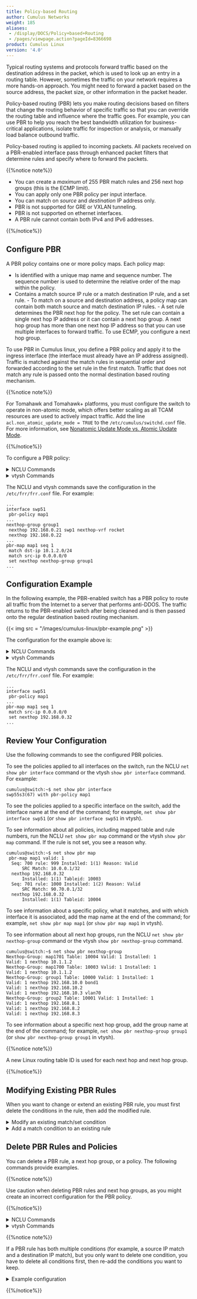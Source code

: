 ```yaml
---
title: Policy-based Routing
author: Cumulus Networks
weight: 185
aliases:
 - /display/DOCS/Policy+based+Routing
 - /pages/viewpage.action?pageId=8366698
product: Cumulus Linux
version: '4.0'
---
```

Typical routing systems and protocols forward traffic based on the destination address in the packet, which is used to look up an entry in a routing table. However, sometimes the traffic on your network requires a more hands-on approach. You might need to forward a packet based on the source address, the packet size, or other information in the packet header.

Policy-based routing (PBR) lets you make routing decisions based on filters that change the routing behavior of specific traffic so that you can override the routing table and influence where the traffic goes. For example, you can use PBR to help you reach the best bandwidth utilization for business-critical applications, isolate traffic for inspection or analysis, or manually load balance outbound traffic.

Policy-based routing is applied to incoming packets. All packets received on a PBR-enabled interface pass through enhanced packet filters that determine rules and specify where to forward the packets.

{{%notice note%}}

- You can create a *maximum* of 255 PBR match rules and 256 next hop groups (this is the ECMP limit).
- You can apply only one PBR policy per input interface.
- You can match on *source* and *destination* IP address only.
- PBR is not supported for GRE or VXLAN tunneling.
- PBR is not supported on ethernet interfaces.
- A PBR rule cannot contain both IPv4 and IPv6 addresses.

{{%/notice%}}

## Configure PBR

A PBR policy contains one or more policy maps. Each policy map:

- Is identified with a unique map name and sequence number. The sequence number is used to determine the relative order of the map within the policy.
- Contains a match source IP rule or a match destination IP rule, and a set rule.
      - To match on a source and destination address, a policy map can contain both match source and match destination IP rules.
      - A set rule determines the PBR next hop for the policy. The set rule can contain a single next hop IP address or it can contain a next hop group. A next hop group has more than one next hop IP address so that you can use multiple interfaces to forward traffic. To use ECMP, you configure a next hop group.

To use PBR in Cumulus linux, you define a PBR policy and apply it to the ingress interface (the interface must already have an IP address assigned). Traffic is matched against the match rules in sequential order and forwarded according to the set rule in the first match. Traffic that does not match any rule is passed onto the normal destination based routing mechanism.

{{%notice note%}}

For Tomahawk and Tomahawk+ platforms, you must configure the switch to operate in non-atomic mode, which offers better scaling as all TCAM resources are used to actively impact traffic. Add the line `acl.non_atomic_update_mode = TRUE` to the `/etc/cumulus/switchd.conf` file. For more information, see [Nonatomic Update Mode vs. Atomic Update Mode](../../System-Configuration/Netfilter-ACLs#nonatomic-update-mode-and-atomic-update-mode).

{{%/notice%}}

To configure a PBR policy:

<details>

<summary>NCLU Commands </summary>

1. Configure the policy map. The example commands below configure a policy map called `map1` with sequence number 1, that matches on destination address 10.1.2.0/24 and source address 10.1.4.1/24.

    {{%notice note%}}

If the IP address in the rule is `0.0.0.0/0 or ::/0`, any IP address is a match. You cannot mix IPv4 and IPv6 addresses in a rule.

    {{%/notice%}}

```
cumulus@switch:~$ net add pbr-map map1 seq 1 match dst-ip 10.1.2.0/24
cumulus@switch:~$ net add pbr-map map1 seq 1 match src-ip 10.1.4.1/24
```

2. Either apply a *next hop* or a *next hop* group to the policy map. The example command below applies the next hop 192.168.0.31 on  the output interface swp2 and VRF `rocket` to the `map1` policy map. The output interface and VRF are optional, however, you *must* specify the VRF you want to use for resolution if the next hop is *not* in the default VRF.

```
cumulus@switch:~$ net add pbr-map map1 seq 1 set nexthop 192.168.0.31 swp2 nexthop-vrf rocket
```

    To apply a next hop group (for ECMP) to the policy map, first create the next hop group, then apply the group to the policy map. The example commands below create a next hop group called `group1` that contains the next hop 192.168.0.21 on output interface swp1 and VRF `rocket`, and the next hop 192.168.0.22, then applies the next hop group `group1` to the `map1` policy map.

    {{%notice note%}}

The output interface and VRF are optional. However, you must specify the VRF if the next hop is not in the default VRF.

    {{%/notice%}}

```
cumulus@switch:~$ net add nexthop-group group1 nexthop 192.168.0.21 swp1 nexthop-vrf rocket
cumulus@switch:~$ net add nexthop-group group1 nexthop 192.168.0.22
cumulus@switch:~$ net add pbr-map map1 seq 1 set nexthop-group group1
```

3. Assign the PBR policy to an ingress interface. The example command below assigns the PBR policy `map1` to interface swp51:

```
cumulus@switch:~$ net add interface swp51 pbr-policy map1
cumulus@switch:~$ net pending
cumulus@switch:~$ net commit
```

    {{%notice note%}}

You can only set one policy per interface.

    {{%/notice%}}

</details>

<details>

<summary>vtysh Commands </summary>

1. Before you run the vtysh commands, you need to enable the `pbrd` service in the `/etc/frr/daemons` file, then restart FRR with the `systemctl restart frr.service` command.

```
cumulus@leaf01:~$ sudo nano /etc/frr/daemons
...
bgpd=yes
ospfd=no
ospf6d=no
ripd=no
ripngd=no
isisd=no
fabricd=no
pimd=no
ldpd=no
nhrpd=no
eigrpd=no
babeld=no
sharpd=no
pbrd=yes
...
```

2. Configure the policy map. The example commands below configure a policy map called `map1` with sequence number 1, that matches on destination address 10.1.2.0/24 and source address 10.1.4.1/24.

```
cumulus@switch:~$ sudo vtysh

switch# configure terminal
switch(config)# pbr-map map1 seq 1 
switch(config-pbr-map)# match dst-ip 10.1.2.0/24
switch(config-pbr-map)# match src-ip 10.1.4.1/24 
```

    {{%notice note%}}

If the IP address in the rule is `0.0.0.0/0 or ::/0`, any IP address is a match. You cannot mix IPv4 and IPv6 addresses in a rule.

    {{%/notice%}}

2.  Either apply a *next hop* or a *next hop* group to the policy map. The example command below applies the next hop 192.168.0.31 on the output interface swp2 and VRF `rocket` to the `map1` policy map. The output interface and VRF are optional, however, you *must* specify the VRF you want to use for resolution if the next hop is *not* in the default VRF.

```
switch(config-pbr-map)# set nexthop 192.168.0.31 swp2 nexthop-vrf rocket
switch(config-pbr-map)# exit
switch(config)# 
```

    To apply a next hop group (for ECMP) to the policy map, first create the next hop group, then apply the group to the policy map. The example commands below create a next hop group called `group1` that contains the next hop 192.168.0.21 on output interface swp1 and VRF `rocket`, and the next hop 192.168.0.22, then applies the next hop group `group1` to the `map1` policy map.

    {{%notice note%}}

The output interface and VRF are optional. However, you must specify the VRF if the next hop is not in the default VRF.

    {{%/notice%}}

```
switch(config)# nexthop-group group1
switch(config-nh-group)# nexthop 192.168.0.21 swp1 nexthop-vrf rocket
switch(config-nh-group)# nexthop 192.168.0.22
switch(config-nh-group)# exit
switch(config)# pbr-map map1 seq 1
switch(config-pbr-map)# set nexthop-group group1
switch(config-pbr-map)# exit
switch(config)#
```

4. Assign the PBR policy to an ingress interface. The example command below assigns the PBR policy `map1` to interface swp51:

```
switch(config)# interface swp51
switch(config-if)# pbr-policy map1
switch(config-if)# end
switch# write memory
switch# exit
cumulus@switch:~$
```

    {{%notice note%}}

You can only set one policy per interface.

    {{%/notice%}}

</details>

The NCLU and vtysh commands save the configuration in the `/etc/frr/frr.conf` file. For example:

```
...
interface swp51
 pbr-policy map1
...
nexthop-group group1
 nexthop 192.168.0.21 swp1 nexthop-vrf rocket
 nexthop 192.168.0.22
...
pbr-map map1 seq 1
 match dst-ip 10.1.2.0/24
 match src-ip 0.0.0.0/0
 set nexthop nexthop-group group1
...
```

## Configuration Example

In the following example, the PBR-enabled switch has a PBR policy to route all traffic from the Internet to a server that performs anti-DDOS. The traffic returns to the PBR-enabled switch after being cleaned and is then passed onto the regular destination based routing mechanism.

{{< img src = "/images/cumulus-linux/pbr-example.png" >}}

The configuration for the example above is:

<details>

<summary>NCLU Commands </summary>

```
cumulus@switch:~$ net add pbr-map map1 seq 1 match src-ip 0.0.0.0/0
cumulus@switch:~$ net add pbr-map map1 seq 1 set nexthop 192.168.0.32
cumulus@switch:~$ net add interface swp51 pbr-policy map1
cumulus@switch:~$ net pending
cumulus@switch:~$ net commit
```

</details>

<details>

<summary>vtysh Commands </summary>

```
cumulus@switch:~$ sudo vtysh

switch# configure terminal
switch(config)# pbr-map map1 seq 1 
switch(config-pbr-map)# match src-ip 0.0.0.0/0
switch(config-pbr-map)# set nexthop 192.168.0.32
switch(config-pbr-map)# exit
switch(config)# interface swp51
switch(config-if)# pbr-policy map1
switch(config-if)# end
switch# write memory
switch# exit
cumulus@switch:~$
```

</details>

The NCLU and vtysh commands save the configuration in the `/etc/frr/frr.conf` file. For example:

```
...
interface swp51
 pbr-policy map1
...
pbr-map map1 seq 1
 match src-ip 0.0.0.0/0
 set nexthop 192.168.0.32
...
```

## Review Your Configuration

Use the following commands to see the configured PBR policies.

To see the policies applied to all interfaces on the switch, run the NCLU `net show pbr interface` command or the vtysh `show pbr interface` command. For example:

```
cumulus@switch:~$ net show pbr interface
swp55s3(67) with pbr-policy map1
```

To see the policies applied to a specific interface on the switch, add the interface name at the end of the command; for example, `net show pbr interface swp51` (or `show pbr interface swp51` in vtysh).

To see information about all policies, including mapped table and rule numbers, run the NCLU `net show pbr map` command or the vtysh `show pbr map` command. If the rule is not set, you see a reason why.

```
cumulus@switch:~$ net show pbr map
 pbr-map map1 valid: 1
  Seq: 700 rule: 999 Installed: 1(1) Reason: Valid
      SRC Match: 10.0.0.1/32
  nexthop 192.168.0.32
      Installed: 1(1) Tableid: 10003
  Seq: 701 rule: 1000 Installed: 1(2) Reason: Valid
      SRC Match: 90.70.0.1/32
  nexthop 192.168.0.32
      Installed: 1(1) Tableid: 10004
```

To see information about a specific policy, what it matches, and with which interface it is associated, add the map name at the end of the command; for example, `net show pbr map map1` (or `show pbr map map1` in vtysh).

To see information about all next hop groups, run the NCLU `net show pbr nexthop-group` command or the vtysh `show pbr nexthop-group` command.

```
cumulus@switch:~$ net show pbr nexthop-group
Nexthop-Group: map1701 Table: 10004 Valid: 1 Installed: 1
Valid: 1 nexthop 10.1.1.2
Nexthop-Group: map1700 Table: 10003 Valid: 1 Installed: 1
Valid: 1 nexthop 10.1.1.2
Nexthop-Group: group1 Table: 10000 Valid: 1 Installed: 1
Valid: 1 nexthop 192.168.10.0 bond1
Valid: 1 nexthop 192.168.10.2
Valid: 1 nexthop 192.168.10.3 vlan70
Nexthop-Group: group2 Table: 10001 Valid: 1 Installed: 1
Valid: 1 nexthop 192.168.8.1
Valid: 1 nexthop 192.168.8.2
Valid: 1 nexthop 192.168.8.3
```

To see information about a specific next hop group, add the group name at the end of the command; for example, `net show pbr nexthop-group group1` (or `show pbr nexthop-group group1` in vtysh).

{{%notice note%}}

A new Linux routing table ID is used for each next hop and next hop group.

{{%/notice%}}

## Modifying Existing PBR Rules

When you want to change or extend an existing PBR rule, you must first delete the conditions in the rule, then add the modified rule.

<details>

<summary> Modify an existing match/set condition </summary>

The example below shows an existing configuration.

```
cumulus@switch:~$ net show pbr map
Seq: 4 rule: 303 Installed: 1(10) Reason: Valid
    SRC Match: 10.1.4.1/24
    DST Match: 10.1.2.0/24
 nexthop 192.168.0.21
    Installed: 1(1) Tableid: 10009
```

The NCLU commands for the above configuration are:

```
cumulus@switch:~$ net add pbr-map pbr-policy seq 4 match src-ip 10.1.4.1/24
cumulus@switch:~$ net add pbr-map pbr-policy seq 4 match dst-ip 10.1.2.0/24
cumulus@switch:~$ net add pbr-map pbr-policy seq 4 set nexthop 192.168.0.21
```

To change the source IP match from 10.1.4.**1**/24 to 10.1.4.**2**/24, you must delete the existing sequence by explicitly specifying the match/set condition. For example:

```
cumulus@switch:~$ net del pbr-map pbr-policy seq 4 match src-ip 10.1.4.1/24
cumulus@switch:~$ net del pbr-map pbr-policy seq 4 match dst-ip 10.1.2.0/24
cumulus@switch:~$ net del pbr-map pbr-policy seq 4 set nexthop 192.168.0.21
cumulus@switch:~$ net commit
```

Add the new rule with the following NCLU commands:

```
cumulus@switch:~$ net add pbr-map pbr-policy seq 4 match src-ip 10.1.4.2/24
cumulus@switch:~$ net add pbr-map pbr-policy seq 4 match dst-ip 10.1.2.0/24
cumulus@switch:~$ net add pbr-map pbr-policy seq 4 set nexthop 192.168.0.21
cumulus@switch:~$ net commit
```

Run the `net show pbr map` command to verify that the rule has the updated source IP match:

```
cumulus@switch:~$ net show pbr map
Seq: 4 rule: 303 Installed: 1(10) Reason: Valid
     SRC Match: 10.1.4.2/24
     DST Match: 10.1.2.0/24
   nexthop 192.168.0.21
     Installed: 1(1) Tableid: 10012
```

Run the `ip rule show` command to verify the entry in the kernel:

```
cumulus@switch:~$ ip rule show

303:	from 10.1.4.1/24 to 10.1.4.2 iif swp16 lookup 10012
```

Run the following command to verify `switchd`:

```
cumulus@switch:~$ sudo cat /cumulus/switchd/run/iprule/show | grep 303 -A 1
303: from 10.1.4.1/24 to 10.1.4.2 iif swp16 lookup 10012
     [hwstatus: unit: 0, installed: yes, route-present: yes, resolved: yes, nh-valid: yes, nh-type: nh, ecmp/rif: 0x1, action: route,  hitcount: 0]
```

</details>

<details>

<summary>Add a match condition to an existing rule </summary>

The example below shows an existing configuration, where only one match source IP condition is configured:

```
Seq: 3 rule: 302 Installed: 1(9) Reason: Valid
	SRC Match: 10.1.4.1/24
nexthop 192.168.0.21
	Installed: 1(1) Tableid: 10008
```

The NCLU commands for the above configuration are:

```
net add pbr-map pbr-policy seq 3 match src-ip 10.1.4.1/24
net add pbr-map pbr-policy seq 3 set nexthop 192.168.0.21
```

To add a match destination IP condition to the rule, you must delete the existing rule sequence:

```
net del pbr-map pbr-policy seq 3 match src-ip 10.1.4.1/24
net del pbr-map pbr-policy seq 3 set nexthop 192.168.0.21
net commit
```

Add back the match source IP and nexthop condition, and add the new match destination IP condition (dst-ip 10.1.2.0/24):

```
net add pbr-map pbr-policy seq 3 match src-ip 10.1.4.1/24
net add pbr-map pbr-policy seq 3 match dst-ip 10.1.2.0/24
net add pbr-map pbr-policy seq 3 set nexthop 192.168.0.21
net commit
```

Run the `net show pbr map` command to verify the update:

```
Seq: 3 rule: 302 Installed: 1(9) Reason: Valid
    SRC Match: 10.1.4.1/24
    DST Match: 10.1.2.0/24
   nexthop 192.168.0.21
    Installed: 1(1) Tableid: 10013
```

Run the `ip rule show` command to verify the entry in the kernel:

```
302:   from 10.1.4.1/24 to 10.1.2.0 iif swp16 lookup 10013
```

Run the following command to verify `switchd`:

```
cumulus@mlx-2400-91:~$ cat /cumulus/switchd/run/iprule/show | grep 302 -A 1
302: from 10.1.4.1/24 to 10.1.2.0 iif swp16 lookup 10013
     [hwstatus: unit: 0, installed: yes, route-present: yes, resolved: yes, nh-valid: yes, nh-type: nh, ecmp/rif: 0x1, action: route,  hitcount: 0]
```

</details>

## Delete PBR Rules and Policies

You can delete a PBR rule, a next hop group, or a policy. The following commands provide examples.

{{%notice note%}}

Use caution when deleting PBR rules and next hop groups, as you might create an incorrect configuration for the PBR policy.

{{%/notice%}}

<details>

<summary>NCLU Commands </summary>

The following examples show how to delete a PBR rule match:

```
cumulus@switch:~$ net del pbr-map map1 seq 1 match dst-ip 10.1.2.0/24
cumulus@switch:~$ net pending
cumulus@switch:~$ net commit
```

The following examples show how to delete a next hop from a group:

```
cumulus@switch:~$ net del nexthop-group group1 nexthop 192.168.0.32 swp1 nexthop-vrf rocket
cumulus@switch:~$ net pending
cumulus@switch:~$ net commit
```

The following examples show how to delete a next hop group:

```
cumulus@switch:~$ net del nexthop-group group1
cumulus@switch:~$ net pending
cumulus@switch:~$ net commit
```

The following examples show how to delete a PBR policy so that the PBR interface is no longer receiving PBR traffic:

```
cumulus@switch:~$ net del interface swp3 pbr-policy map1
cumulus@switch:~$ net pending
cumulus@switch:~$ net commit
```

The following examples show how to delete a PBR rule:

```
cumulus@switch:~$ net del pbr-map map1 seq 1
cumulus@switch:~$ net pending
cumulus@switch:~$ net commit
```

</details>

<details>

<summary>vtysh Commands </summary>

The following examples show how to delete a PBR rule match:

```
cumulus@switch:~$ sudo vtysh
switch# configure terminal
switch(config)# pbr-map map1 seq 1
switch(config-pbr-map)# no match dst-ip 10.1.2.0/24
switch(config-pbr-map)# end
switch# write memory
switch# exit
cumulus@switch:~$
```

The following examples show how to delete a next hop from a group:

```
cumulus@switch:~$ sudo vtysh
switch# configure terminal
switch(config)# nexthop-group group1
switch(config-nh-group)# no nexthop 192.168.0.32 swp1 nexthop-vrf rocket
switch(config-nh-group)# end
switch# write memory
switch# exit
cumulus@switch:~$
```

The following examples show how to delete a next hop group:

```
cumulus@switch:~$ sudo vtysh
switch# configure terminal
switch(config)# no set nexthop-group group1
switch(config)# end
switch# write memory
switch# exit
cumulus@switch:~$
```

The following examples show how to delete a PBR policy so that the PBR interface is no longer receiving PBR traffic:

```
cumulus@switch:~$ sudo vtysh
switch# configure terminal
switch(config)# interface swp51
switch(config-if)# no pbr-policy map1
switch(config-if)# end
switch# write memory
switch# exit
cumulus@switch:~$
```

The following examples show how to delete a PBR rule:

```
cumulus@switch:~$ sudo vtysh
switch# configure terminal
switch(config)# no pbr-map map1 seq 1
switch(config)# end
switch# write memory
switch# exit
cumulus@switch:~$
```

</details>

{{%notice note%}}

If a PBR rule has both multiple conditions (for example, a source IP match and a destination IP match), but you only want to delete one condition, you have to delete all conditions first, then re-add the conditions you want to keep.

<details>

<summary>Example configuration </summary>

The example below shows an existing configuration that has a source IP match, a destination IP match, and a nexthop condition.

```
Seq: 6 rule: 305 Installed: 1(12) Reason: Valid
   SRC Match: 60.60.60.60/32
   DST Match: 88.88.88.88/32
nexthop 6.6.6.6
   Installed: 1(1) Tableid: 10011
```

The NCLU commands for the above configuration are:

```
net add pbr-map pbr-policy seq 6 match src-ip 60.60.60.60/32
net add pbr-map pbr-policy seq 6 match dst-ip 88.88.88.88/32
net add pbr-map pbr-policy seq 6 set nexthop 6.6.6.6
```

To remove the destination IP match, you must first delete all existing conditions defined under this sequence:

```
net del pbr-map pbr-policy seq 6 match src-ip 60.60.60.60/32
net del pbr-map pbr-policy seq 6 match dst-ip 88.88.88.88/32
net del pbr-map pbr-policy seq 6 set nexthop 6.6.6.6
net commit
```

Then, add back the conditions you want to keep (the source IP match and the nethop):

```
net add pbr-map pbr-policy seq 6 match src-ip 60.60.60.60/32
net add pbr-map pbr-policy seq 6 set nexthop 6.6.6.6
net commit
```

</details>

{{%/notice%}}